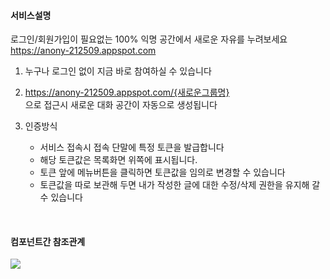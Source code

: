 #### 서비스설명
로그인/회원가입이 필요없는 100% 익명 공간에서 새로운 자유를 누려보세요  
https://anony-212509.appspot.com

1. 누구나
로그인 없이 지금 바로 참여하실 수 있습니다

2. https://anony-212509.appspot.com/{새로운그룹명}  
으로 접근시 새로운 대화 공간이 자동으로 생성됩니다

3. 인증방식
    - 서비스 접속시 접속 단말에 특정 토큰을 발급합니다
    - 해당 토큰값은 목록화면 위쪽에 표시됩니다.
    - 토큰 앞에 메뉴버튼을 클릭하면 토큰값을 임의로 변경할 수 있습니다
    - 토큰값을 따로 보관해 두면 내가 작성한 글에 대한 수정/삭제 권한을 유지해 갈 수 있습니다
    
    
<br>

#### 컴포넌트간 참조관계
<img src="https://anony-212509.appspot.com/docs/dependency.svg" />
